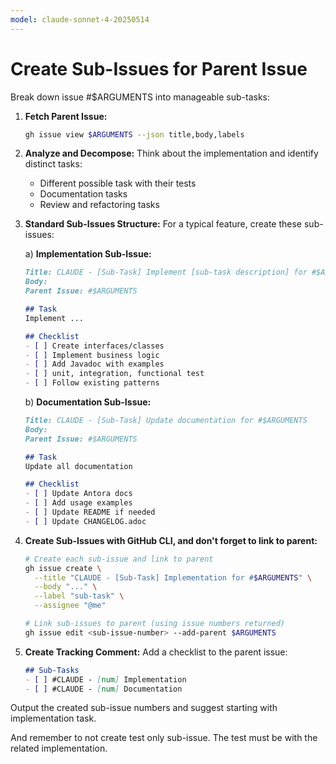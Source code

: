 ```yaml
---
model: claude-sonnet-4-20250514
---
```


# Create Sub-Issues for Parent Issue

Break down issue #$ARGUMENTS into manageable sub-tasks:

1. **Fetch Parent Issue:**
   ```bash
   gh issue view $ARGUMENTS --json title,body,labels
   ```

2. **Analyze and Decompose:**
   Think about the implementation and identify distinct tasks:
    - Different possible task with their tests
    - Documentation tasks
    - Review and refactoring tasks

3. **Standard Sub-Issues Structure:**
   For a typical feature, create these sub-issues:

   a) **Implementation Sub-Issue:**
   ```markdown
   Title: CLAUDE - [Sub-Task] Implement [sub-task description] for #$ARGUMENTS
   Body:
   Parent Issue: #$ARGUMENTS
   
   ## Task
   Implement ...
   
   ## Checklist
   - [ ] Create interfaces/classes
   - [ ] Implement business logic
   - [ ] Add Javadoc with examples
   - [ ] unit, integration, functional test
   - [ ] Follow existing patterns
   ```

   b) **Documentation Sub-Issue:**
   ```markdown
   Title: CLAUDE - [Sub-Task] Update documentation for #$ARGUMENTS
   Body:
   Parent Issue: #$ARGUMENTS
   
   ## Task
   Update all documentation
   
   ## Checklist
   - [ ] Update Antora docs
   - [ ] Add usage examples
   - [ ] Update README if needed
   - [ ] Update CHANGELOG.adoc
   ```

4. **Create Sub-Issues with GitHub CLI, and don't forget to link to parent:**
   ```bash
   # Create each sub-issue and link to parent
   gh issue create \
     --title "CLAUDE - [Sub-Task] Implementation for #$ARGUMENTS" \
     --body "..." \
     --label "sub-task" \
     --assignee "@me"
   
   # Link sub-issues to parent (using issue numbers returned)
   gh issue edit <sub-issue-number> --add-parent $ARGUMENTS
   ```

5. **Create Tracking Comment:**
   Add a checklist to the parent issue:
   ```markdown
   ## Sub-Tasks
   - [ ] #CLAUDE - [num] Implementation
   - [ ] #CLAUDE - [num] Documentation
   ```

Output the created sub-issue numbers and suggest starting with implementation task.

And remember to not create test only sub-issue. The test must be with the related implementation.